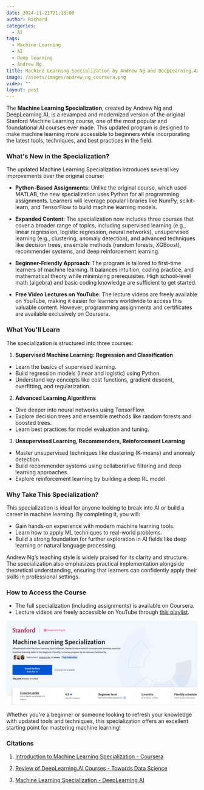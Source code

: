 ```yaml
---
date: 2024-11-21T21:18:00
author: Richard
categories:
  - AI
tags:
  - Machine Learning
  - AI
  - Deep learning
  - Andrew Ng
title: Machine Learning Specialization by Andrew Ng and DeepLearning.AI
image: /assets/images/andrew_ng_coursera.png
video: ""
layout: post
---
```

The **Machine Learning Specialization**, created by Andrew Ng and DeepLearning.AI, is a revamped and modernized version of the original Stanford Machine Learning course, one of the most popular and foundational AI courses ever made. This updated program is designed to make machine learning more accessible to beginners while incorporating the latest tools, techniques, and best practices in the field.

### What's New in the Specialization?

The updated Machine Learning Specialization introduces several key improvements over the original course:

- **Python-Based Assignments**: Unlike the original course, which used MATLAB, the new specialization uses Python for all programming assignments. Learners will leverage popular libraries like NumPy, scikit-learn, and TensorFlow to build machine learning models.
  
- **Expanded Content**: The specialization now includes three courses that cover a broader range of topics, including supervised learning (e.g., linear regression, logistic regression, neural networks), unsupervised learning (e.g., clustering, anomaly detection), and advanced techniques like decision trees, ensemble methods (random forests, XGBoost), recommender systems, and deep reinforcement learning.
  
- **Beginner-Friendly Approach**: The program is tailored to first-time learners of machine learning. It balances intuition, coding practice, and mathematical theory while minimizing prerequisites. High school-level math (algebra) and basic coding knowledge are sufficient to get started.
  
- **Free Video Lectures on YouTube**: The lecture videos are freely available on YouTube, making it easier for learners worldwide to access this valuable content. However, programming assignments and certificates are available exclusively on Coursera.

### What You'll Learn

The specialization is structured into three courses:

1. **Supervised Machine Learning: Regression and Classification**

- Learn the basics of supervised learning.
- Build regression models (linear and logistic) using Python.
- Understand key concepts like cost functions, gradient descent, overfitting, and regularization.

2. **Advanced Learning Algorithms**

- Dive deeper into neural networks using TensorFlow.
- Explore decision trees and ensemble methods like random forests and boosted trees.
- Learn best practices for model evaluation and tuning.

3. **Unsupervised Learning, Recommenders, Reinforcement Learning**

- Master unsupervised techniques like clustering (K-means) and anomaly detection.
- Build recommender systems using collaborative filtering and deep learning approaches.
- Explore reinforcement learning by building a deep RL model.

### Why Take This Specialization?

This specialization is ideal for anyone looking to break into AI or build a career in machine learning. By completing it, you will:

- Gain hands-on experience with modern machine learning tools.
- Learn how to apply ML techniques to real-world problems.
- Build a strong foundation for further exploration in AI fields like deep learning or natural language processing.

Andrew Ng’s teaching style is widely praised for its clarity and structure. The specialization also emphasizes practical implementation alongside theoretical understanding, ensuring that learners can confidently apply their skills in professional settings.

### How to Access the Course

- The full specialization (including assignments) is available on Coursera.
- Lecture videos are freely accessible on YouTube through [this playlist](https://www.youtube.com/playlist?list=PLkDaE6sCZn6FNC6YRfRQc_FbeQrF8BwGI).


![Introduction to Machine Learning Specialization - Coursera](/assets/images/andrew_ng_coursera.png)


Whether you're a beginner or someone looking to refresh your knowledge with updated tools and techniques, this specialization offers an excellent starting point for mastering machine learning!

### Citations

1. [Introduction to Machine Learning Specialization - Coursera](https://www.coursera.org/specializations/machine-learning-introduction)

2. [Review of DeepLearning.AI Courses - Towards Data Science](https://towardsdatascience.com/review-of-deeplearning-ai-courses-aed1328e4ffe?gi=591e0ed2a099)

3. [Machine Learning Specialization - DeepLearning.AI](https://www.deeplearning.ai/courses/machine-learning-specialization/)

